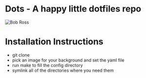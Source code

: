Dots - A happy little dotfiles repo
===================================
![Bob Ross](https://en.wikipedia.org/wiki/Bob_Ross#/media/File:Bob_at_Easel.jpg)


Installation Instructions
=========================
- git clone
- pick an image for your background and set the yaml file
- run make to fill the config directory
- symlink all of the directories where you need them
